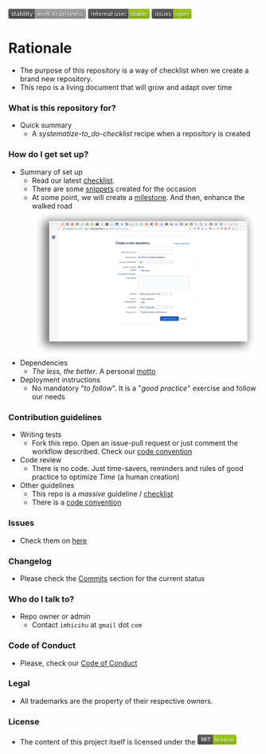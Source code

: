 ![stability-work_in_progress](images/stability-work_in_progress.png)
![internaluse-green](images/internal_use_Stable.png)
![issues-open](images/issues_open.png)

# Rationale #

* The purpose of this repository is a way of checklist when we create a brand new repository.
* This repo is a living document that will grow and adapt over time

### What is this repository for? ###

+ Quick summary
    * A _systematize-to_do-checklist_ recipe when a repository is created

### How do I get set up? ###

+ Summary of set up
    - Read our latest [checklist](Checklist.md). 
    - There are some [snippets](https://bitbucket.org/snippets/imhicihu/) created for the occasion
    - At some point, we will create a [milestone](https://bitbucket.org/site/master/issues/11528/make-milestones-and-versions-more). And then, enhance the walked road
      ![repository.png](images/68747470733a2f2f6269746275636b65742e6f72672f7265706f2f656b79616545452f696d616765732f313637353835393637352d7265706f7369746f72792e706e67.png)
+ Dependencies
    - _The less, the better_. A personal [motto](http://dictionary.cambridge.org/es/diccionario/ingles/motto)
+ Deployment instructions
    - No mandatory "_to follow_". It is a "_good practice_" exercise and follow our needs

### Contribution guidelines ###

* Writing tests
     - Fork this repo. Open an issue-pull request or just comment the workflow described. Check our [code convention](Coding_convention.md)
* Code review
     - There is no code. Just time-savers, reminders and rules of good practice to optimize _Time_ (a human creation)
* Other guidelines
     - This repo is a _massive_ guideline / [checklist](https://bitbucket.org/imhicihu/good-practices-on-repository-creation/src/master/Checklist.md)
     - There is a [code convention](https://bitbucket.org/imhicihu/good-practices-on-repository-creation/src/master/code_convention.md)
     
### Issues ###

* Check them on [here](https://bitbucket.org/imhicihu/good-practices-on-repository-creation/issues)

### Changelog ###

* Please check the [Commits](https://bitbucket.org/imhicihu/good-practices-on-repository-creation/commits/) section for the current status

### Who do I talk to? ###

* Repo owner or admin
	 - Contact `imhicihu` at `gmail` dot `com`

### Code of Conduct

* Please, check our [Code of Conduct](code_of_conduct.md)


### Legal ###

* All trademarks are the property of their respective owners.

### License ###

* The content of this project itself is licensed under the ![MIT Licence](images/MIT_License.png)
